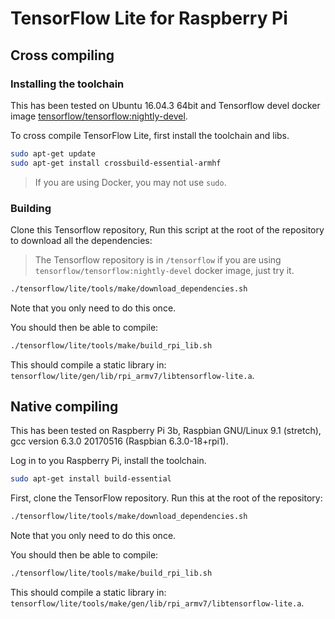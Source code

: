 # TensorFlow Lite for Raspberry Pi

## Cross compiling

### Installing the toolchain

This has been tested on Ubuntu 16.04.3 64bit and Tensorflow devel docker image
[tensorflow/tensorflow:nightly-devel](https://hub.docker.com/r/tensorflow/tensorflow/tags/).

To cross compile TensorFlow Lite, first install the toolchain and libs.

```bash
sudo apt-get update
sudo apt-get install crossbuild-essential-armhf
```

> If you are using Docker, you may not use `sudo`.

### Building

Clone this Tensorflow repository, Run this script at the root of the repository to download all the dependencies:

> The Tensorflow repository is in `/tensorflow` if you are using `tensorflow/tensorflow:nightly-devel` docker image, just try it.

```bash
./tensorflow/lite/tools/make/download_dependencies.sh
```
Note that you only need to do this once.

You should then be able to compile:

```bash
./tensorflow/lite/tools/make/build_rpi_lib.sh
```

This should compile a static library in:
`tensorflow/lite/gen/lib/rpi_armv7/libtensorflow-lite.a`.

## Native compiling
This has been tested on Raspberry Pi 3b, Raspbian GNU/Linux 9.1 (stretch), gcc version 6.3.0 20170516 (Raspbian 6.3.0-18+rpi1).

Log in to you Raspberry Pi, install the toolchain.

```bash
sudo apt-get install build-essential
```

First, clone the TensorFlow repository. Run this at the root of the repository:

```bash
./tensorflow/lite/tools/make/download_dependencies.sh
```
Note that you only need to do this once.

You should then be able to compile:
```bash
./tensorflow/lite/tools/make/build_rpi_lib.sh
```

This should compile a static library in:
`tensorflow/lite/tools/make/gen/lib/rpi_armv7/libtensorflow-lite.a`.
